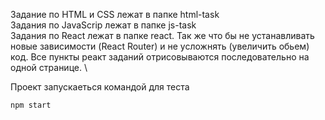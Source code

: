 Задание по HTML и CSS лежат в папке html-task \
Задания по JavaScrip лежат в папке js-task \
Задания по React лежат в папке react. Так же что бы не устанавливать новые зависимости (React Router) и не усложнять (увеличить обьем) код. Все пункты реакт заданий отрисовываются последовательно на одной странице. \

Проект запускаеться командой для теста
```shell
npm start
```

